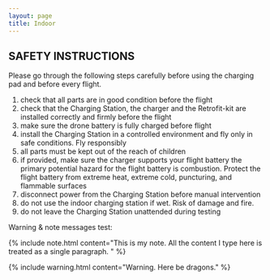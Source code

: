 ```yaml
---
layout: page
title: Indoor
---
```


## SAFETY INSTRUCTIONS

Please go through the following steps carefully before using the charging pad and before every flight.

<ol>
  <li>check that all parts are in good condition before the flight</li>
  <li>check that the Charging Station, the charger and the Retrofit-kit are installed correctly and firmly before the flight</li>
  <li>make sure the drone battery is fully charged before flight</li>
  <li>install the Charging Station in a controlled environment and fly only in safe conditions. Fly responsibly</li>
  <li>all parts must be kept out of the reach of children</li>
  <li>if provided, make sure the charger supports your flight battery
  the primary potential hazard for the flight battery is combustion. Protect the flight battery from extreme heat, extreme cold, puncturing, and flammable surfaces</li>
  <li>disconnect power from the Charging Station before manual intervention</li>
  <li>do not use the indoor charging station if wet. Risk of damage and fire.</li>
  <li>do not leave the Charging Station unattended during testing</li>
</ol>

Warning & note messages test:

{% include note.html content="This is my note. All the content I type here is treated as a single paragraph.
" %}

{% include warning.html
    content="Warning. Here be dragons." %}
